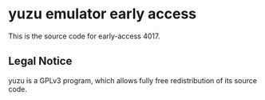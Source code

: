 yuzu emulator early access
=============

This is the source code for early-access 4017.

## Legal Notice

yuzu is a GPLv3 program, which allows fully free redistribution of its source code.